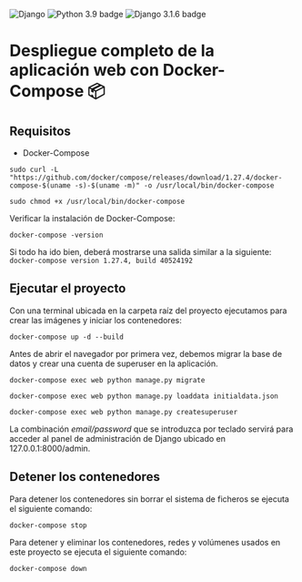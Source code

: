 ![Django](https://files.realpython.com/media/Get-Started-With-Django_Watermarked.15a1e05597bc.jpg)
![Python 3.9 badge](https://img.shields.io/badge/python-3.9-brightgreen)
![Django 3.1.6 badge](https://img.shields.io/badge/django-3.1.6-brightgreen)

# Despliegue completo de la aplicación web con Docker-Compose 📦

## Requisitos

* Docker-Compose

```
sudo curl -L "https://github.com/docker/compose/releases/download/1.27.4/docker-compose-$(uname -s)-$(uname -m)" -o /usr/local/bin/docker-compose

sudo chmod +x /usr/local/bin/docker-compose
```

Verificar la instalación de Docker-Compose:

```
docker-compose -version
```

Si todo ha ido bien, deberá mostrarse una salida similar a la siguiente: `docker-compose version 1.27.4, build 40524192`

## Ejecutar el proyecto

Con una terminal ubicada en la carpeta raíz del proyecto ejecutamos para crear las imágenes y iniciar los contenedores:

```
docker-compose up -d --build
```

Antes de abrir el navegador por primera vez, debemos migrar la base de datos y crear una cuenta de superuser en la aplicación.

```
docker-compose exec web python manage.py migrate

docker-compose exec web python manage.py loaddata initialdata.json

docker-compose exec web python manage.py createsuperuser
```

La combinación *email/password* que se introduzca por teclado servirá para acceder al panel de administración de Django ubicado en 127.0.0.1:8000/admin.

## Detener los contenedores

Para detener los contenedores sin borrar el sistema de ficheros se ejecuta el siguiente comando:

```
docker-compose stop
```

Para detener y eliminar los contenedores, redes y volúmenes usados en este proyecto se ejecuta el siguiente comando:

```
docker-compose down
```